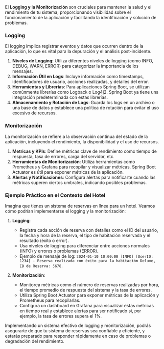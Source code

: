 El **Logging y la Monitorización** son cruciales para mantener la salud y el rendimiento de tu sistema, proporcionando visibilidad sobre el funcionamiento de la aplicación y facilitando la identificación y solución de problemas.

### Logging
El logging implica registrar eventos y datos que ocurren dentro de la aplicación, lo que es vital para la depuración y el análisis post-incidente.

1. **Niveles de Logging**: Utiliza diferentes niveles de logging (como INFO, DEBUG, WARN, ERROR) para categorizar la importancia de los mensajes.
2. **Información Útil en Logs**: Incluye información como timestamps, identificadores de usuario, acciones realizadas, y detalles del error.
3. **Herramientas y Librerías**: Para aplicaciones Spring Boot, se utilizan comúnmente librerías como Logback o Log4j2. Spring Boot ya tiene una integración predeterminada con estas librerías.
4. **Almacenamiento y Rotación de Logs**: Guarda los logs en un archivo o una base de datos y establece una política de rotación para evitar el uso excesivo de recursos.

### Monitorización
La monitorización se refiere a la observación continua del estado de la aplicación, incluyendo el rendimiento, la disponibilidad y el uso de recursos.

1. **Metricas y KPIs**: Define métricas clave de rendimiento como tiempo de respuesta, tasa de errores, carga del servidor, etc.
2. **Herramientas de Monitorización**: Utiliza herramientas como Prometheus y Grafana para recopilar y visualizar métricas. Spring Boot Actuator es útil para exponer métricas de la aplicación.
3. **Alertas y Notificaciones**: Configura alertas para notificarte cuando las métricas superen ciertos umbrales, indicando posibles problemas.

### Ejemplo Práctico en el Contexto del Hotel
Imagina que tienes un sistema de reservas en línea para un hotel. Veamos cómo podrían implementarse el logging y la monitorización:

1. **Logging**:
   - Registra cada acción de reserva con detalles como el ID del usuario, la fecha y hora de la reserva, el tipo de habitación reservada y el resultado (éxito o error).
   - Usa niveles de logging para diferenciar entre acciones normales (INFO) y errores o problemas (ERROR).
   - Ejemplo de mensaje de log: `2024-01-10 10:00:00 [INFO] [UserID: 1234] - Reserva realizada con éxito para la habitación Deluxe, ID de Reserva: 5678`.

2. **Monitorización**:
   - Monitorea métricas como el número de reservas realizadas por hora, el tiempo promedio de respuesta del sistema y la tasa de errores.
   - Utiliza Spring Boot Actuator para exponer métricas de la aplicación y Prometheus para recopilarlas.
   - Configura un dashboard en Grafana para visualizar estas métricas en tiempo real y establece alertas para ser notificado si, por ejemplo, la tasa de errores supera el 1%.

Implementando un sistema efectivo de logging y monitorización, podrás asegurarte de que tu sistema de reservas sea confiable y eficiente, y estarás preparado para responder rápidamente en caso de problemas o degradación del rendimiento.
